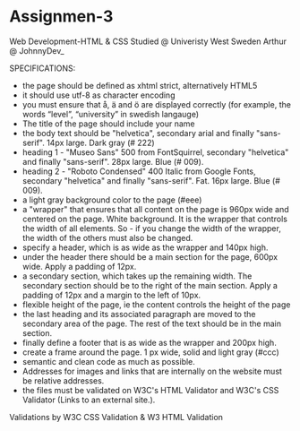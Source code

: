 # Assignmen-3
Web Development-HTML &amp; CSS
Studied @ Univeristy West Sweden 
Arthur @ JohnnyDev_ 


SPECIFICATIONS:
- the page should be defined as xhtml strict, alternatively HTML5
- it should use utf-8 as character encoding
- you must ensure that å, ä and ö are displayed correctly (for example, the words “level”, “university” in swedish langauge)
- The title of the page should include your name
- the body text should be "helvetica", secondary arial and finally "sans-serif". 14px large. Dark gray (# 222)
- heading 1 - "Museo Sans" 500 from FontSquirrel, secondary "helvetica" and finally "sans-serif". 28px large. Blue (# 009).
- heading 2 - "Roboto Condensed" 400 Italic from Google Fonts, secondary "helvetica" and finally "sans-serif". Fat. 16px large. Blue (# 009).
- a light gray background color to the page (#eee)
- a "wrapper" that ensures that all content on the page is 960px wide and centered on the page. White background. It is the wrapper that controls the width of all elements. So -   if you change the width of the wrapper, the width of the others must also be changed.
- specify a header, which is as wide as the wrapper and 140px high.
- under the header there should be a main section for the page, 600px wide. Apply a padding of 12px.
- a secondary section, which takes up the remaining width. The secondary section should be to the right of the main section. Apply a padding of 12px and a margin to the left of   10px.
- flexible height of the page, ie the content controls the height of the page
- the last heading and its associated paragraph are moved to the secondary area of the page. The rest of the text should be in the main section.
- finally define a footer that is as wide as the wrapper and 200px high.
- create a frame around the page. 1 px wide, solid and light gray (#ccc)
- semantic and clean code as much as possible.
- Addresses for images and links that are internally on the website must be relative addresses.
- the files must be validated on W3C's HTML Validator and W3C's CSS Validator (Links to an external site.).









Validations by W3C CSS Validation & W3 HTML Validation
